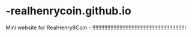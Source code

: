 # -realhenrycoin.github.io
Mini website for RealHenry8Coin - !!!!!!!!!!!!!!!!!!!!!!!!!!!!!!!!!!!!!!!!!!!!!!!!!!!!!!!!!!!!!!
